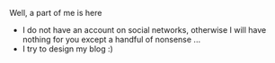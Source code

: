 Well, a part of me is here
- I do not have an account on social networks, otherwise I will have nothing for you except a handful of nonsense ...
- I try to design my blog :)

<!---
Murphiesson/Murphiesson is a ✨ special ✨ repository because its `README.md` (this file) appears on your GitHub profile.
You can click the Preview link to take a look at your changes.
--->
